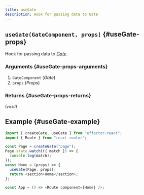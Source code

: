 ```yaml
---
title: useGate
description: Hook for passing data to Gate
---
```


## `useGate(GateComponent, props)` {#useGate-props}

Hook for passing data to [_Gate_](/en/api/effector-react/Gate).

### Arguments {#useGate-props-arguments}

1. `GateComponent` (_Gate_)
2. `props` (_Props_)

### Returns {#useGate-props-returns}

(_`void`_)

## Example {#useGate-example}

```js
import { createGate, useGate } from "effector-react";
import { Route } from "react-router";

const Page = createGate("page");
Page.state.watch(({ match }) => {
  console.log(match);
});
const Home = (props) => {
  useGate(Page, props);
  return <section>Home</section>;
};

const App = () => <Route component={Home} />;
```
